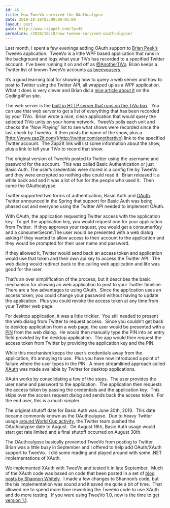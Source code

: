 ```yaml
---
id: 46
title: How TweeVo survived the OAuthcalypse
date: 2010-10-18T03:09:00-05:00
layout: post
guid: http://www.rajapet.com/?p=46
permalink: /2010/10/18/how-tweevo-survived-oauthcalypse/
---
```

Last month, I spent a few evenings adding OAuth support to [Brian Peek&#8217;s](http://brianpeek.com/blog/default.aspx) TweeVo application.  TweeVo is a little WPF based application that runs in the background and logs what your TiVo has recorded to a specified Twitter account.  I’ve been running it on and off as [@AnotherTiVo](http://twitter.com/anothertivo). Brian keeps a Twitter list of known TweeVo accounts [as tweevousers](http://twitter.com/peekvo/tweevousers).

It&#8217;s a good learning tool for showing how to query a web server and how to post to Twitter using the Twitter API, all wrapped up as a WPF application.  What it does is very clever and Brian did a [nice article about it](http://blogs.msdn.com/b/coding4fun/archive/2010/02/19/9966722.aspx) on the Coding4Fun site.

The web server is the [built in HTTP server that runs on the TiVo box](http://www.tivocommunity.com/tivo-vb/showthread.php?s=&threadid=215838&perpage=20&pagenumber=1).  You can use that web server to get a list of everything that has been recorded by your TiVo.  Brian wrote a nice, clean application that would query the selected TiVo units on your home network.  TweeVo polls each unit and checks the &#8220;Now Playing&#8221; list to see what shows were recorded since the last check by TweeVo.  It then posts the name of the show, plus a [http://www.zap2it.com/](http://twitter.com/anothertivo) link to the specified Twitter account.  The Zap2It link will list some information about the show, plus a link to tell your TiVo to record that show.

The original version of TweeVo posted to Twitter using the username and password for the account.  This was called Basic Authentication or just Basic Auth. The user’s credentials were stored in a config file by TweeVo and they were encrypted so nothing else could read it.  Brian released it a while back and and it was a lot of fun for the people who used it.  Then came the OAuthcalypse.

Twitter supported two forms of authentication, Basic Auth and [OAuth](http://oauth.net/core/1.0/).  Twitter announced in the Spring that support for Basic Auth was being phased out and everyone using the Twitter API needed to implement OAuth.

With OAuth, the application requesting Twitter access with the application key.  To get the application key, you would request one for your application from Twitter.  If they approves your request, you would get a consumerKey and a consumerSecret.The user would be presented with a web dialog asking if they wanted to allow access to their account to the application and they would be prompted for their user name and password.  

If they allowed it, Twitter would send back an access token and application would use that token and their own api key to access the Twitter API.  The web dialog would redirect back to the calling web application and life was good for the user.

That’s an over simplification of the process, but it describes the basic mechanism for allowing an web application to post to your Twitter timeline.  There are a few advantages to using OAuth.  Since the application uses an access token, you could change your password without having to update the application.  Plus you could revoke the access token at any time from your Twitter web page.

For desktop application, it was a little trickier.  You still needed to present the web dialog from Twitter to request access.  Since you couldn’t get back to desktop application from a web page, the user would be presented with a [PIN](http://en.wikipedia.org/wiki/Personal_identification_number) from the web dialog.  He would then manually type the PIN into an entry field provided by the desktop application.  The app would then request the access token from Twitter by providing the application key and the PIN.

While this mechanism keeps the user’s credentials away from the application, it’s annoying to use.  Plus you have now introduced a point of failure where the user types in the PIN.  A more streamlined approach called [XAuth](http://dev.twitter.com/pages/xauth) was made available by Twitter for desktop applications.

XAuth works by consolidating a few of the steps.  The user provides the user name and password to the application.  The application then requests the access token by passing the credentials and the application key.  This skips over the access request dialog and sends back the access token.  For the end user, this is a much simpler.  

The original shutoff date for Basic Auth was June 30th, 2010.  This date became commonly known as the OAuthcalypse.  Due to heavy Twitter usage [around World Cup activity](http://mashable.com/2010/06/17/oauthcalypse-delayed/), the Twitter team pushed the OAuthcalypse date to August.  On August 16th, Basic Auth usage would start get rate limited and a final shutoff occurred on August 30th.

The OAuthcalypse basically prevented TweeVo from posting to Twitter.  Brian was a little busy in September and I offered to help add OAuth/XAuth support to TweeVo.  I did some reading and played around with some .NET implementations of XAuth.

We implemented XAuth with TweeVo and tested it in late September.  Much of the XAuth code was based on code that been posted in a set of [blog posts by Shannon Whitely](http://www.voiceoftech.com/swhitley/index.php/2010/03/twitter-xauth-with-net/).  I made a few changes to Shannon’s code, but the his implementation was sound and it saved me quite a bit of time.  That allowed me to spend more time reworking the TweeVo code to use XAuth and do more testing.  If you were using TweeVo 1.0, now is the time to [get version 1.1](http://www.brianpeek.com/blog/archive/2010/02/20/tweevo.aspx).